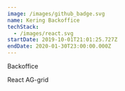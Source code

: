 ```yaml
---
image: /images/github_badge.svg
name: Kering Backoffice
techStack:
  - /images/react.svg
startDate: 2019-10-01T21:01:25.727Z
endDate: 2020-01-30T23:00:00.000Z
---
```

Backoffice

React AG-grid